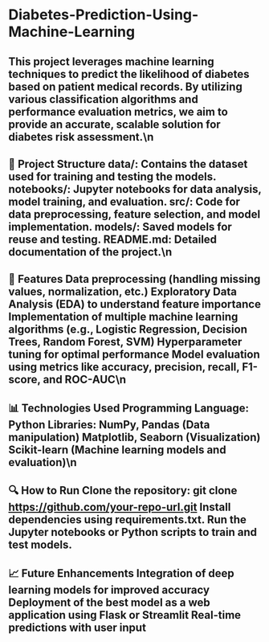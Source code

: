 # Diabetes-Prediction-Using-Machine-Learning
This project leverages machine learning techniques to predict the likelihood of diabetes based on patient medical records. By utilizing various classification algorithms and performance evaluation metrics, we aim to provide an accurate, scalable solution for diabetes risk assessment.\n
---
📂 Project Structure
data/: Contains the dataset used for training and testing the models.
notebooks/: Jupyter notebooks for data analysis, model training, and evaluation.
src/: Code for data preprocessing, feature selection, and model implementation.
models/: Saved models for reuse and testing.
README.md: Detailed documentation of the project.\n
---
🚀 Features
Data preprocessing (handling missing values, normalization, etc.)
Exploratory Data Analysis (EDA) to understand feature importance
Implementation of multiple machine learning algorithms (e.g., Logistic Regression, Decision Trees, Random Forest, SVM)
Hyperparameter tuning for optimal performance
Model evaluation using metrics like accuracy, precision, recall, F1-score, and ROC-AUC\n
---
📊 Technologies Used
Programming Language: Python
Libraries:
NumPy, Pandas (Data manipulation)
Matplotlib, Seaborn (Visualization)
Scikit-learn (Machine learning models and evaluation)\n
---
🔍 How to Run
Clone the repository: git clone https://github.com/your-repo-url.git
Install dependencies using requirements.txt.
Run the Jupyter notebooks or Python scripts to train and test models.
---
📈 Future Enhancements
Integration of deep learning models for improved accuracy
Deployment of the best model as a web application using Flask or Streamlit
Real-time predictions with user input
---
